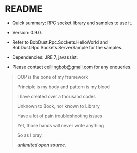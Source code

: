 # README #


* Quick summary: RPC socket library and samples to use it.
* Version: 0.9.0.

* Refer to BobDust.Rpc.Sockets.HelloWorld and BobDust.Rpc.Sockets.ServerSample for the samples.
* Dependencies: JRE 7, javassist.

* Please contact ceillingbob@gmail.com for any enqueries.

> OOP is the bone of my framework
> 
> Principle is my body and pattern is my blood
> 
> I have created over a thousand codes
> 
> Unknown to Book, nor known to Library
> 
> Have a lot of pain troubleshooting issues
> 
> Yet, those hands will never write anything
> 
> So as I pray,
> 
> ***unlimited open source***.

